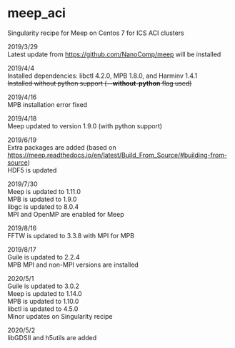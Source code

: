 # meep_aci
Singularity recipe for Meep on Centos 7 for ICS ACI clusters

2019/3/29  
Latest update from https://github.com/NanoComp/meep will be installed

2019/4/4  
Installed dependencies: libctl 4.2.0, MPB 1.8.0, and Harminv 1.4.1  
~~Installed without python support (**--without-python** flag used)~~

2019/4/16  
MPB installation error fixed

2019/4/18  
Meep updated to version 1.9.0 (with python support)

2019/6/19  
Extra packages are added (based on https://meep.readthedocs.io/en/latest/Build_From_Source/#building-from-source)  
HDF5 is updated  

2019/7/30  
Meep is updated to 1.11.0  
MPB is updated to 1.9.0  
libgc is updated to 8.0.4  
MPI and OpenMP are enabled for Meep

2019/8/16  
FFTW is updated to 3.3.8 with MPI for MPB

2019/8/17  
Guile is updated to 2.2.4  
MPB MPI and non-MPI versions are installed

2020/5/1  
Guile is updated to 3.0.2  
Meep is updated to 1.14.0  
MPB is updated to 1.10.0  
libctl is updated to 4.5.0  
Minor updates on Singularity recipe

2020/5/2  
libGDSII and h5utils are added
